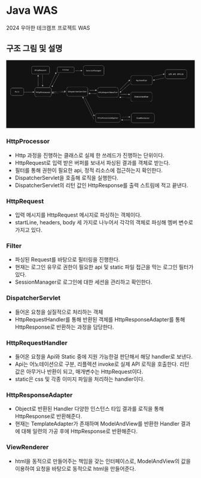 # Java WAS

2024 우아한 테크캠프 프로젝트 WAS

## 구조 그림 및 설명

![img.png](img.png)

### HttpProcessor

- Http 과정을 진행하는 클래스로 실제 한 쓰레드가 진행하는 단위이다.
- HttpRequest로 입력 받은 버퍼를 보내서 파싱된 결과를 객체로 받는다.
- 필터를 통해 권한이 필요한 api, 정적 리소스에 접근하는지 확인한다.
- DispatcherServlet을 호출해 로직을 실행한다.
- DispatcherServlet의 리턴 값인 HttpResponse를 출력 스트림에 적고 끝낸다.

### HttpRequest

- 입력 메시지를 HttpRequest 메시지로 파싱하는 객체이다.
- startLine, headers, body 세 가지로 나누어서 각각의 객체로 파싱해 멤버 변수로 가지고 있다.

### Filter

- 파싱된 Request를 바탕으로 필터링을 진행한다.
- 현재는 로그인 유무로 권한이 필요한 api 및 static 파일 접근을 막는 로그인 필터가 있다.
- SessionManager로 로그인에 대한 세션을 관리하고 확인한다.

### DispatcherServlet

- 들어온 요청을 실질적으로 처리하는 객체
- HttpRequestHandler를 통해 반환된 객체를 HttpResponseAdapter를 통해 HttpResponse로 반환하는 과정을 담당한다.

### HttpRequestHandler

- 들어온 요청을 Api와 Static 중에 지원 가능한걸 판단해서 해당 handler로 보낸다.
- Api는 어노테이션으로 구분, 리플렉션 invoke로 실제 API 로직을 호출한다. 리턴 값은 아무거나 반환이 되고, 매개변수는 HttpRequest이다.
- static은 css 및 각종 이미지 파일을 처리하는 handler이다.

### HttpResponseAdapter

- Object로 반환된 Handler 다양한 인스턴스 타입 결과를 로직을 통해 HttpResponse로 반환해준다.
- 현재는 TemplateAdapter가 존재하며 ModelAndView를 반환한 Handler 결과에 대해 일련의 가공 후에 HttpResponse로 반환해준다.

### ViewRenderer

- html을 동적으로 만들어주는 책임을 갖는 인터페이스로, ModelAndView의 값을 이용하여 요청을 바탕으로 동적으로 html을 만들어준다.

